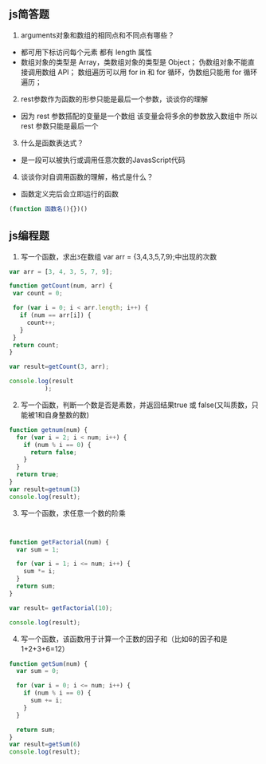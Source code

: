 ## js简答题

1. arguments对象和数组的相同点和不同点有哪些？

- 都可用下标访问每个元素 都有 length 属性
- 数组对象的类型是 Array，类数组对象的类型是 Object； 伪数组对象不能直接调用数组 API； 数组遍历可以用 for in 和 for 循环，伪数组只能用 for 循环遍历；


2. rest参数作为函数的形参只能是最后一个参数，谈谈你的理解

- 因为 rest 参数搭配的变量是一个数组 该变量会将多余的参数放入数组中 所以 rest 参数只能是最后一个


3. 什么是函数表达式？

- 是一段可以被执行或调用任意次数的JavasScript代码


4. 谈谈你对自调用函数的理解，格式是什么？

- 函数定义完后会立即运行的函数

~~~js
(function 函数名(){})()
~~~




## js编程题
1. 写一个函数，求出`3`在数组 var arr = {3,4,3,5,7,9};中出现的次数
 ```js
var arr = [3, 4, 3, 5, 7, 9];

function getCount(num, arr) {
  var count = 0;

  for (var i = 0; i < arr.length; i++) {
    if (num == arr[i]) {
      count++;
    }
  }
  return count;
}

var result=getCount(3, arr);

console.log(result
           );
 ```


2. 写一个函数，判断一个数是否是素数，并返回结果true 或 false(又叫质数，只能被1和自身整数的数)
```js
function getnum(num) {
  for (var i = 2; i < num; i++) {
    if (num % i == 0) {
      return false;
    }
  }
  return true;
}
var result=getnum(3)
console.log(result);
```


3. 写一个函数，求任意一个数的阶乘
```js


function getFactorial(num) {
  var sum = 1;

  for (var i = 1; i <= num; i++) {
    sum *= i;
  }
  return sum;
}

var result= getFactorial(10);

console.log(result);
```


4. 写一个函数，该函数用于计算一个正数的因子和（比如6的因子和是1+2+3+6=12）
```js
function getSum(num) {
  var sum = 0;

  for (var i = 0; i <= num; i++) {
    if (num % i == 0) {
      sum += i;
    }
  }

  return sum;
}
var result=getSum(6)
console.log(result);
```